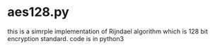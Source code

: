 # aes128.py
this is a simrple implementation of Rijndael algorithm which is 128 bit encryption standard.
code is in python3
